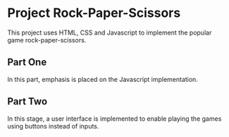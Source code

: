 # Project Rock-Paper-Scissors

This project uses HTML, CSS and Javascript to implement the popular game rock-paper-scissors.

## Part One

In this part, emphasis is placed on the Javascript implementation.

## Part Two

In this stage, a user interface is implemented to enable playing the games using buttons instead of inputs.
